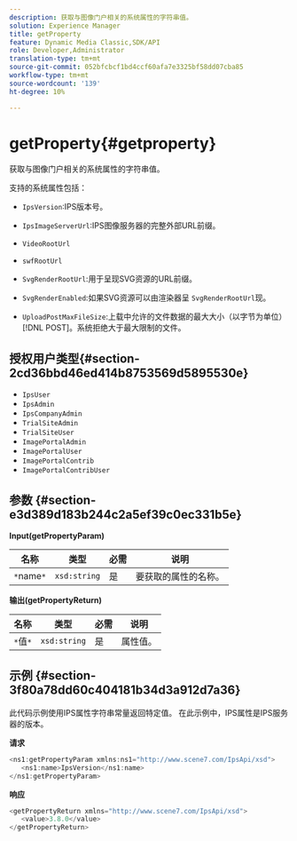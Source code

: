 ```yaml
---
description: 获取与图像门户相关的系统属性的字符串值。
solution: Experience Manager
title: getProperty
feature: Dynamic Media Classic,SDK/API
role: Developer,Administrator
translation-type: tm+mt
source-git-commit: 052bfcbcf1bd4ccf60afa7e3325bf58dd07cba85
workflow-type: tm+mt
source-wordcount: '139'
ht-degree: 10%

---
```



# getProperty{#getproperty}

获取与图像门户相关的系统属性的字符串值。

支持的系统属性包括：

* `IpsVersion`:IPS版本号。
* `IpsImageServerUrl`:IPS图像服务器的完整外部URL前缀。
* `VideoRootUrl`
* `swfRootUrl`
* `SvgRenderRootUrl`:用于呈现SVG资源的URL前缀。
* `SvgRenderEnabled`:如果SVG资源可以由渲染器呈 `SvgRenderRootUrl`现。

* `UploadPostMaxFileSize`:上载中允许的文件数据的最大大小（以字节为单位）  [!DNL POST]。系统拒绝大于最大限制的文件。

## 授权用户类型{#section-2cd36bbd46ed414b8753569d5895530e}

* `IpsUser`
* `IpsAdmin`
* `IpsCompanyAdmin`
* `TrialSiteAdmin`
* `TrialSiteUser`
* `ImagePortalAdmin`
* `ImagePortalUser`
* `ImagePortalContrib`
* `ImagePortalContribUser`

## 参数 {#section-e3d389d183b244c2a5ef39c0ec331b5e}

**Input(getPropertyParam)**

| 名称 | 类型 | 必需 | 说明 |
|---|---|---|---|
| `*`name`*` | `xsd:string` | 是 | 要获取的属性的名称。 |

**输出(getPropertyReturn)**

| 名称 | 类型 | 必需 | 说明 |
|---|---|---|---|
| `*`值`*` | `xsd:string` | 是 | 属性值。 |

## 示例 {#section-3f80a78dd60c404181b34d3a912d7a36}

此代码示例使用IPS属性字符串常量返回特定值。 在此示例中，IPS属性是IPS服务器的版本。

**请求**

```java
<ns1:getPropertyParam xmlns:ns1="http://www.scene7.com/IpsApi/xsd">
   <ns1:name>IpsVersion</ns1:name>
</ns1:getPropertyParam>
```

**响应**

```java
<getPropertyReturn xmlns="http://www.scene7.com/IpsApi/xsd">
   <value>3.8.0</value>
</getPropertyReturn>
```


